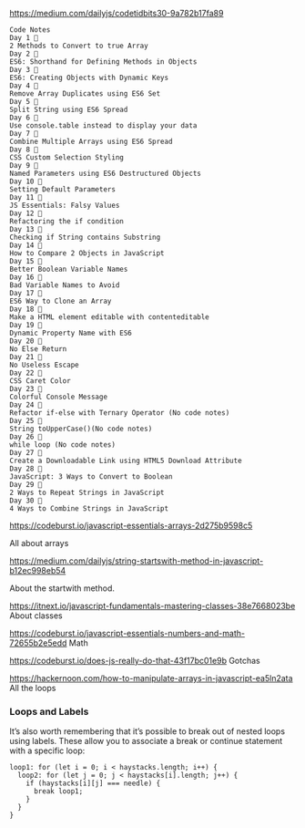 https://medium.com/dailyjs/codetidbits30-9a782b17fa89

```
Code Notes
Day 1 🎄
2 Methods to Convert to true Array
Day 2 🎄
ES6: Shorthand for Defining Methods in Objects
Day 3 🎄
ES6: Creating Objects with Dynamic Keys
Day 4 🎄
Remove Array Duplicates using ES6 Set
Day 5 🎄
Split String using ES6 Spread
Day 6 🎄
Use console.table instead to display your data
Day 7 🎄
Combine Multiple Arrays using ES6 Spread
Day 8 🎄
CSS Custom Selection Styling
Day 9 🎄
Named Parameters using ES6 Destructured Objects
Day 10 🎄
Setting Default Parameters
Day 11 🎄
JS Essentials: Falsy Values
Day 12 🎄
Refactoring the if condition
Day 13 🎄
Checking if String contains Substring
Day 14 🎄
How to Compare 2 Objects in JavaScript
Day 15 🎄
Better Boolean Variable Names
Day 16 🎄
Bad Variable Names to Avoid
Day 17 🎄
ES6 Way to Clone an Array
Day 18 🎄
Make a HTML element editable with contenteditable
Day 19 🎄
Dynamic Property Name with ES6
Day 20 🎄
No Else Return
Day 21 🎄
No Useless Escape
Day 22 🎄
CSS Caret Color
Day 23 🎄
Colorful Console Message
Day 24 🎄
Refactor if-else with Ternary Operator (No code notes)
Day 25 🎄
String toUpperCase()(No code notes)
Day 26 🎄
while loop (No code notes)
Day 27 🎄
Create a Downloadable Link using HTML5 Download Attribute
Day 28 🎄
JavaScript: 3 Ways to Convert to Boolean
Day 29 🎄
2 Ways to Repeat Strings in JavaScript
Day 30 🎄
4 Ways to Combine Strings in JavaScript
```

https://codeburst.io/javascript-essentials-arrays-2d275b9598c5

All about arrays


https://medium.com/dailyjs/string-startswith-method-in-javascript-b12ec998eb54

About the startwith method.

https://itnext.io/javascript-fundamentals-mastering-classes-38e7668023be
About classes

https://codeburst.io/javascript-essentials-numbers-and-math-72655b2e5edd
Math


https://codeburst.io/does-js-really-do-that-43f17bc01e9b
Gotchas

https://hackernoon.com/how-to-manipulate-arrays-in-javascript-ea5ln2ata All the loops

### Loops and Labels
It’s also worth remembering that it’s possible to break out of nested loops using labels. These allow you to associate a break or continue statement with a specific loop:
```
loop1: for (let i = 0; i < haystacks.length; i++) {
  loop2: for (let j = 0; j < haystacks[i].length; j++) {
    if (haystacks[i][j] === needle) {
      break loop1;
    }
  }
}
```


